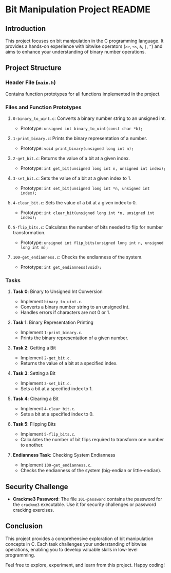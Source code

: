 # Bit Manipulation Project README

## Introduction

This project focuses on bit manipulation in the C programming language. It provides a hands-on experience with bitwise operators (`>>`, `<<`, `&`, `|`, `^`) and aims to enhance your understanding of binary number operations.

## Project Structure

### Header File (`main.h`)

Contains function prototypes for all functions implemented in the project.

### Files and Function Prototypes

1. `0-binary_to_uint.c`: Converts a binary number string to an unsigned int.
   - Prototype: `unsigned int binary_to_uint(const char *b);`

2. `1-print_binary.c`: Prints the binary representation of a number.
   - Prototype: `void print_binary(unsigned long int n);`

3. `2-get_bit.c`: Returns the value of a bit at a given index.
   - Prototype: `int get_bit(unsigned long int n, unsigned int index);`

4. `3-set_bit.c`: Sets the value of a bit at a given index to 1.
   - Prototype: `int set_bit(unsigned long int *n, unsigned int index);`

5. `4-clear_bit.c`: Sets the value of a bit at a given index to 0.
   - Prototype: `int clear_bit(unsigned long int *n, unsigned int index);`

6. `5-flip_bits.c`: Calculates the number of bits needed to flip for number transformation.
   - Prototype: `unsigned int flip_bits(unsigned long int n, unsigned long int m);`

7. `100-get_endianness.c`: Checks the endianness of the system.
   - Prototype: `int get_endianness(void);`

### Tasks

1. **Task 0**: Binary to Unsigned Int Conversion
   - Implement `binary_to_uint.c`.
   - Converts a binary number string to an unsigned int.
   - Handles errors if characters are not 0 or 1.

2. **Task 1**: Binary Representation Printing
   - Implement `1-print_binary.c`.
   - Prints the binary representation of a given number.

3. **Task 2**: Getting a Bit
   - Implement `2-get_bit.c`.
   - Returns the value of a bit at a specified index.

4. **Task 3**: Setting a Bit
   - Implement `3-set_bit.c`.
   - Sets a bit at a specified index to 1.

5. **Task 4**: Clearing a Bit
   - Implement `4-clear_bit.c`.
   - Sets a bit at a specified index to 0.

6. **Task 5**: Flipping Bits
   - Implement `5-flip_bits.c`.
   - Calculates the number of bit flips required to transform one number to another.

7. **Endianness Task**: Checking System Endianness
   - Implement `100-get_endianness.c`.
   - Checks the endianness of the system (big-endian or little-endian).

## Security Challenge

- **Crackme3 Password**: The file `101-password` contains the password for the `crackme3` executable. Use it for security challenges or password cracking exercises.

## Conclusion

This project provides a comprehensive exploration of bit manipulation concepts in C. Each task challenges your understanding of bitwise operations, enabling you to develop valuable skills in low-level programming.

Feel free to explore, experiment, and learn from this project. Happy coding!


